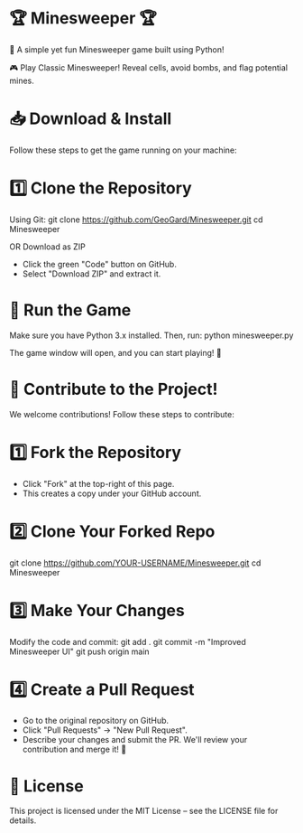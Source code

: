 # 🏆 Minesweeper 🏆
🚀 A simple yet fun Minesweeper game built using Python!

🎮 Play Classic Minesweeper! Reveal cells, avoid bombs, and flag potential mines.

# 📥 Download & Install
Follow these steps to get the game running on your machine:

# 1️⃣ Clone the Repository
Using Git:
git clone https://github.com/GeoGard/Minesweeper.git
cd Minesweeper

OR Download as ZIP

- Click the green "Code" button on GitHub.
- Select "Download ZIP" and extract it.

# 🚀 Run the Game
Make sure you have Python 3.x installed. Then, run:
python minesweeper.py

The game window will open, and you can start playing! 🎉

# 🤝 Contribute to the Project!
We welcome contributions! Follow these steps to contribute:

# 1️⃣ Fork the Repository
- Click "Fork" at the top-right of this page.
- This creates a copy under your GitHub account.

# 2️⃣ Clone Your Forked Repo
git clone https://github.com/YOUR-USERNAME/Minesweeper.git
cd Minesweeper

# 3️⃣ Make Your Changes
Modify the code and commit:
git add .
git commit -m "Improved Minesweeper UI"
git push origin main

# 4️⃣ Create a Pull Request
- Go to the original repository on GitHub.
- Click "Pull Requests" → "New Pull Request".
- Describe your changes and submit the PR.
We'll review your contribution and merge it! 🎯

# 📜 License
This project is licensed under the MIT License – see the LICENSE file for details.
